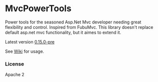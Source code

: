 MvcPowerTools
=============

Power tools for the seasoned Asp.Net Mvc developer needing great flexibility and control. Inspired from FubuMvc. This library doesn't replace default asp.net mvc functionality, but it aimes to extend it.

Latest version [0.15.0-pre](https://github.com/sapiens/MvcPowerTools/wiki/ChangeLog)

See [Wiki](https://github.com/sapiens/MvcPowerTools/wiki) for usage.

### License

Apache 2
